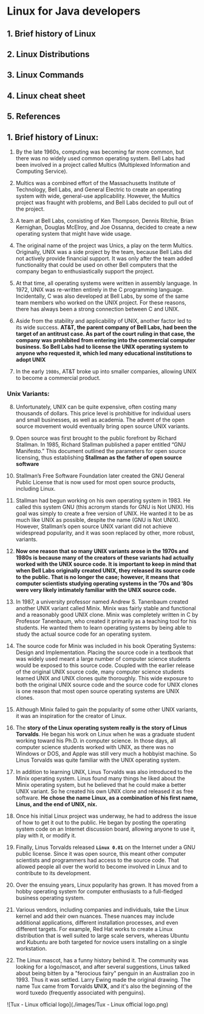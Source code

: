 # Linux for Java developers

## 1. Brief history of Linux
## 2. Linux Distributions
## 3. Linux Commands
## 4. Linux cheat sheet
## 5. References


## 1. Brief history of Linux:

1.	By the late 1960s, computing was becoming far more common, but there was no widely used common operating system. Bell Labs had been involved in a project called Multics (Multiplexed Information and Computing Service).

2.	Multics was a combined effort of the Massachusetts Institute of Technology, Bell Labs, and General Electric to create an operating system with wide, general-use applicability. However, the Multics project was fraught with problems, and Bell Labs decided to pull out of the project. 
   
3.	A team at Bell Labs, consisting of Ken Thompson, Dennis Ritchie, Brian Kernighan, Douglas McElroy, and Joe Ossanna, decided to create a new operating system that might have wide usage.
  
4.	The original name of the project was Unics, a play on the term Multics. Originally, UNIX was a side project by the team, because Bell Labs did not actively provide financial support. It was only after the team added functionality that could be used on other Bell computers that the company began to enthusiastically support the project.
  
5.	At that time, all operating systems were written in assembly language. In 1972, UNIX was re-written entirely in the C programming language. Incidentally, C was also developed at Bell Labs, by some of the same team members who worked on the UNIX project. For these reasons, there has always been a strong connection between C and UNIX.
   
6.	Aside from the stability and applicability of UNIX, another factor led to its wide success. **AT&T, the parent company of Bell Labs, had been the target of an antitrust case. As part of the court ruling in that case, the company was prohibited from entering into the commercial computer business. So Bell Labs had to license the UNIX operating system to anyone who requested it, which led many educational institutions to adopt UNIX**
   
7.	In the early `1980s`, AT&T broke up into smaller companies, allowing UNIX to become a commercial product.

### Unix Variants:

8. Unfortunately, UNIX can be quite expensive, often costing many thousands of dollars. This price level is prohibitive for individual users and small businesses, as well as academia. The advent of the open source movement would eventually bring open source UNIX variants. 

9.  Open source was first brought to the public forefront by Richard Stallman. In 1985, Richard Stallman published a paper entitled “GNU Manifesto.” This document outlined the parameters for open source licensing, thus establishing **Stallman as the father of open source software**

10.	Stallman’s Free Software Foundation later created the GNU General Public License that is now used for most open source products, including Linux.
    
11.	Stallman had begun working on his own operating system in 1983. He called this system GNU (this acronym stands for GNU is Not UNIX). His goal was simply to create a free version of UNIX. He wanted it to be as much like UNIX as possible, despite the name (GNU is Not UNIX). However, Stallman’s open source UNIX variant did not achieve widespread popularity, and it was soon replaced by other, more robust, variants. 

12. **Now one reason that so many UNIX variants arose in the 1970s and 1980s is because many of the creators of these variants had actually worked with the UNIX source code. It is important to keep in mind that when Bell Labs originally created UNIX, they released its source code to the public. That is no longer the case; however, it means that computer scientists studying operating systems in the ’70s and ’80s were very likely intimately familiar with the UNIX source code.**

13.	In 1987, a university professor named Andrew S. Tanenbaum created another UNIX variant called Minix. Minix was fairly stable and functional and a reasonably good UNIX clone. Minix was completely written in C by Professor Tanenbaum, who created it primarily as a teaching tool for his students. He wanted them to learn operating systems by being able to study the actual source code for an operating system. 

14.	The source code for Minix was included in his book Operating Systems: Design and Implementation. Placing the source code in a textbook that was widely used meant a large number of computer science students would be exposed to this source code. Coupled with the earlier release of the original UNIX source code, many computer science students learned UNIX and UNIX clones quite thoroughly. This wide exposure to both the original UNIX source code and the source code for UNIX clones is one reason that most open source operating systems are UNIX clones.

15.	Although Minix failed to gain the popularity of some other UNIX variants, it was an inspiration for the creator of Linux. 

16.	The **story of the Linux operating system really is the story of Linus Torvalds**. He began his work on Linux when he was a graduate student working toward his Ph.D. in computer science. In those days, all computer science students worked with UNIX, as there was no Windows or DOS, and Apple was still very much a hobbyist machine. So Linus Torvalds was quite familiar with the UNIX operating system.
 
17.	In addition to learning UNIX, Linus Torvalds was also introduced to the Minix operating system. Linus found many things he liked about the Minix operating system, but he believed that he could make a better UNIX variant. So he created his own UNIX clone and released it as free software. **He chose the name Linux, as a combination of his first name, Linus, and the end of UNIX, nix.**

18.	Once his initial Linux project was underway, he had to address the issue of how to get it out to the public. He began by posting the operating system code on an Internet discussion board, allowing anyone to use it, play with it, or modify it. 

19.	Finally, Linus Torvalds released **`Linux 0.01`** on the Internet under a GNU public license. Since it was open source, this meant other computer scientists and programmers had access to the source code. That allowed people all over the world to become involved in Linux and to contribute to its development.

20.	Over the ensuing years, Linux popularity has grown. It has moved from a hobby operating system for computer enthusiasts to a full-fledged business operating system. 

21.	Various vendors, including companies and individuals, take the Linux kernel and add their own nuances. These nuances may include additional applications, different installation processes, and even different targets. For example, Red Hat works to create a Linux distribution that is well suited to large scale servers, whereas Ubuntu and Kubuntu are both targeted for novice users installing on a single workstation. 

22.	The Linux mascot, has a funny history behind it. The community was looking for a logo/mascot, and after several suggestions, Linus talked about being bitten by a "ferocious fairy" penguin in an Australian zoo in 1993. Thus it was settled. Larry Ewing made the original drawing. The name Tux came from **T**orvalds **U**NI**X**, and it's also the beginning of the word tuxedo (frequently associated with penguins).

![Tux - Linux official logo](./images/Tux - Linux official logo.png)